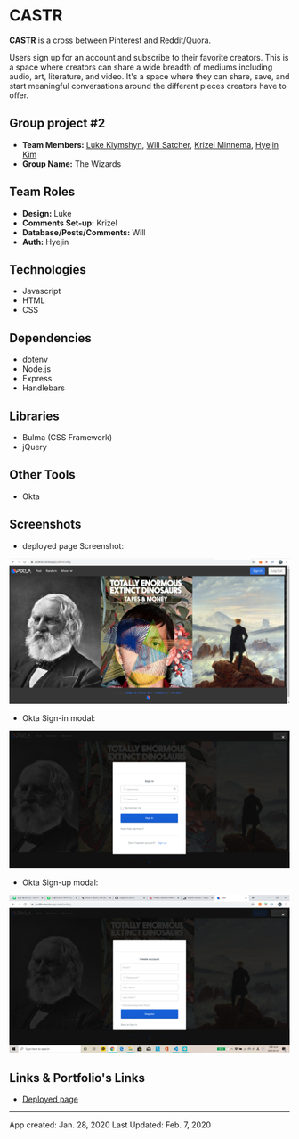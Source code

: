 # CASTR
**CASTR** is a cross between Pinterest and Reddit/Quora.

Users sign up for an account and subscribe to their favorite creators. This is a space where creators can share a wide breadth of mediums including audio, art, literature, and video. It's a space where they can share, save, and start meaningful conversations around the different pieces creators have to offer.

## Group project #2
* **Team Members:** [Luke Klymshyn](https://github.com/UnseenMountain), [Will Satcher](https://github.com/wsatchmo), [Krizel Minnema](https://github.com/krizel4), [Hyejin Kim](https://github.com/cshjnim)
* **Group Name:** The Wizards

## Team Roles
* **Design:** Luke
* **Comments Set-up:** Krizel
* **Database/Posts/Comments:** Will
* **Auth:** Hyejin

## Technologies
* Javascript
* HTML
* CSS

## Dependencies
* dotenv
* Node.js
* Express
* Handlebars

## Libraries
* Bulma (CSS Framework)
* jQuery

## Other Tools
* Okta

## Screenshots

* deployed page Screenshot:

![Screenshots](/screenshots/frontpage.png)

* Okta Sign-in modal:

![Screenshots](/screenshots/okta-auth.png)

* Okta Sign-up modal:

![Screenshots](/screenshots/signup.png)

## Links & Portfolio's Links

*  [Deployed page](https://podfire.herokuapp.com/)

- - -
App created: Jan. 28, 2020
Last Updated: Feb. 7, 2020